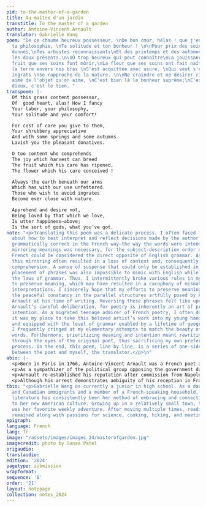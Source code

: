 ```yaml
---
pid: to-the-master-of-a-garden
title: Au maître d'un jardin
transtitle: To the master of a garden
author: Antoine-Vincent Arnault
translator: Gabrielle Wang
poem: "De ce chaume heureux possesseur, \nDe bon cœur, hélas ! que j'envie \nTes travaux,
  ta philosophie, \nTa solitude et ton bonheur ! \n\nPour prix des soins que tu leur
  donnes,\nTes arbustes reconnaissants\nEt des printemps et des automnes\nTe prodiguent
  les doux présents.\n\nÔ trop heureux qui peut connaître\nLa jouissance de cueillir\nLe
  fruit que ses soins font mûrir,\nLa fleur que ses soins ont fait naître !\n\nToujours
  la terre envers nos bras \nS'est acquittée avec usure. \nQui veut s'éloigner des
  ingrats \nSe rapproche de la nature. \n\nNe craindre et ne désirer rien, \nEtre
  aimé de l'objet qu'on aime, \nC'est bien là le bonheur suprême;\nC'est le sort des
  dieux, c'est le tien. "
transpoem: |-
  Of this grass content possessor,
  Of  good heart, alas! How I fancy
  Your labor, your philosophy,
  Your solitude and your comfort!

  For cost of care you give to them,
  Your shrubbery appreciative
  And with some springs and some autumns
  Lavish you the pleasant donatives.

  O too content who comprehends
  The joy which harvest can breed
  The fruit which his care has ripened,
  The flower which his care conceived !

  Always the earth beneath our arms
  Which has with our use unfettered.
  Those who wish to avoid ingrates
  Become ever close with nature.

  Apprehend and desire not,
  Being loved by that which we love,
  Is utter happiness–above;
  Is the sort of gods, what you’ve got.
note: "<p>Translating this poem was a delicate process. I often faced frustrations
  about how to best interpret and reflect decisions made by the author that were only
  grammatically correct in the French way–the way the words were intended. Quite literally
  mirroring meanings was necessary, for the subject-description order of words in
  French could be considered the direct opposite of English grammar. As a result,
  this mirroring often resulted in a loss of context and, consequently, accuracy of
  comprehension. A sense of suspense that could only be established in the original
  placement of phrases was also impossible to mimic with English while maintaining
  the laws of grammar. Thus, I intermittently broke various rules in my best efforts
  to preserve meaning, which may have resulted in a cacophony of mismatched grammar
  interpretations. I sincerely hope that my efforts to preserve meaning did not disturb
  the peaceful constancy in the parallel structures artfully posed by Antoine-Vincent
  Arnault at his time of writing. Reversing these phrases felt like upending all of
  Arnault’s careful deliberation, for poetry is inherently an art of precision and
  intention. As a migrated teenage admirer of French poetry, I often doubted that
  it was my place to take this beloved artist’s work into my young hands. Unqualified
  and equipped with the level of grammar enabled by a lifetime of geographical isolation,
  I frequently cringed at my elementary attempts to match the beauty of the original
  words. Furthermore, prioritizing meaning and intention meant rewriting the poem
  through the eyes of the original poet, thus sacrificing my own preferences in the
  process. In the end, this poem, line by line, is a series of one-sided compromises
  between the poet and myself, the translator.</p>\n"
abio: |-
  <p>Born in Paris in 1766, Antoine-Vincent Arnault was a French poet and fabulist who specialized in Republican tragedies. He established his reputation with his first work: Marius d Minturnes, a tragedy play first performed on May 19, 1791 on le Theatre Francais in Paris.</p>
  <p>As a sympathizer of the political group opposing the government during the Reign of Terror, Antoine-Vincent Arnault was forced to flee France until the political environment became less hostile. Regardless, he was arrested upon his return due to this allegiance. A lack of historical records makes it unclear how he evaded prison, but it is believed that fellow dramatists and changes in political climate likely assisted his liberation.</p>
  <p>Arnault re-established his reputation after commission from Napoleon Bonaparte and nomination as secretary general of L’Institut Francais. He was a member of the Légion D'Honneur: the highest order of merit established by Napoleon in 1802 to restore honor after the Revolution. As a poet and playwright, Arnault capsulated difficult periods of the French Revolution with works that reflected French ideals of fraternity and liberty.</p>
  <p>Although his arrest demonstrates ambiguity of his reception in France, Arnault made significant contributions to nationalism, greatly impacting the political landscape during his lifetime.</p>
tbio: "<p>Gabrielle Wang os currently a junior in high school. As a daughter of Chinese
  and Canadian immigrants and a member of a French-speaking household, poetry and
  literature has consistently been her method of embracing and connecting her heritage
  to her new American culture. Growing up in a relatively small town, the library
  was her favorite weekly adventure. After moving multiple times, reading has unfailingly
  remained along with passions for science, cooking, hiking, and meeting new people!</p>"
epigraph:
language: French
lang: fr
image: "/assets/images/images_24/masterofgarden.jpg"
imagecredit: photo by Sanaa Patel
origaudio:
translaudio:
edition: '2024'
pagetype: submission
wrapformat:
sequence: '0'
order: '21'
layout: notepage
collection: notes_2024
---
```

